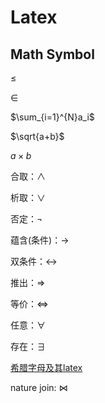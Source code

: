 # Latex

## Math Symbol

$\leq$

$\in$

$\sum_{i=1}^{N}a_i$

$\sqrt{a+b}$

$a \times b$

合取：$\wedge$

析取：$\vee$

否定：$\neg$

蕴含(条件)：$\rightarrow$

双条件：$\leftrightarrow$

推出：$\Rightarrow$

等价：$\Leftrightarrow$

任意：$\forall$

存在：$\exists$

[希腊字母及其latex](https://blog.csdn.net/lanchunhui/article/details/49819445)

nature join: $\Join$

